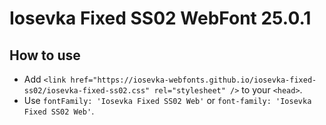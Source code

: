 # Iosevka Fixed SS02 WebFont 25.0.1

## How to use

- Add `<link href="https://iosevka-webfonts.github.io/iosevka-fixed-ss02/iosevka-fixed-ss02.css" rel="stylesheet" />` to your `<head>`.
- Use `fontFamily: 'Iosevka Fixed SS02 Web'` or `font-family: 'Iosevka Fixed SS02 Web'`.
